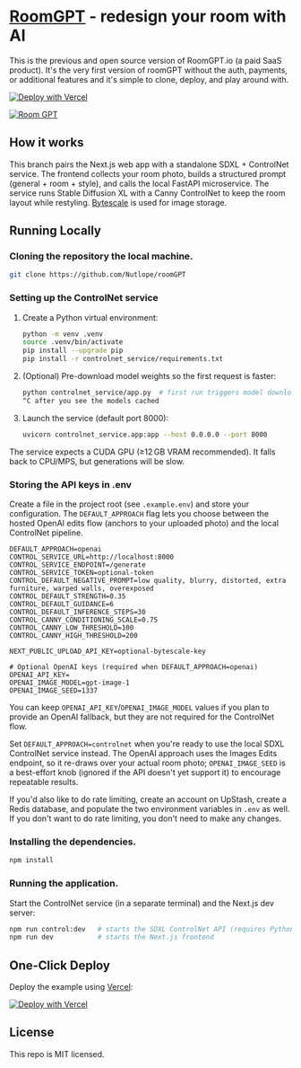 # [RoomGPT](https://roomGPT.io) - redesign your room with AI

This is the previous and open source version of RoomGPT.io (a paid SaaS product). It's the very first version of roomGPT without the auth, payments, or additional features and it's simple to clone, deploy, and play around with.

[![Deploy with Vercel](https://vercel.com/button)](https://vercel.com/new/clone?repository-url=https://github.com/Nutlope/roomGPT&env=REPLICATE_API_KEY&project-name=room-GPT&repo-name=roomGPT)

[![Room GPT](./public/screenshot.png)](https://roomGPT.io)

## How it works

This branch pairs the Next.js web app with a standalone SDXL + ControlNet service. The frontend collects your room photo, builds a structured prompt (general + room + style), and calls the local FastAPI microservice. The service runs Stable Diffusion XL with a Canny ControlNet to keep the room layout while restyling. [Bytescale](https://www.bytescale.com/) is used for image storage.

## Running Locally

### Cloning the repository the local machine.

```bash
git clone https://github.com/Nutlope/roomGPT
```

### Setting up the ControlNet service

1. Create a Python virtual environment:

   ```bash
   python -m venv .venv
   source .venv/bin/activate
   pip install --upgrade pip
   pip install -r controlnet_service/requirements.txt
   ```

2. (Optional) Pre-download model weights so the first request is faster:

   ```bash
   python controlnet_service/app.py  # first run triggers model downloads
   ^C after you see the models cached
   ```

3. Launch the service (default port 8000):

   ```bash
   uvicorn controlnet_service.app:app --host 0.0.0.0 --port 8000
   ```

The service expects a CUDA GPU (≥12 GB VRAM recommended). It falls back to CPU/MPS, but generations will be slow.

### Storing the API keys in .env

Create a file in the project root (see `.example.env`) and store your configuration. The `DEFAULT_APPROACH` flag lets you choose between the hosted OpenAI edits flow (anchors to your uploaded photo) and the local ControlNet pipeline.

```
DEFAULT_APPROACH=openai
CONTROL_SERVICE_URL=http://localhost:8000
CONTROL_SERVICE_ENDPOINT=/generate
CONTROL_SERVICE_TOKEN=optional-token
CONTROL_DEFAULT_NEGATIVE_PROMPT=low quality, blurry, distorted, extra furniture, warped walls, overexposed
CONTROL_DEFAULT_STRENGTH=0.35
CONTROL_DEFAULT_GUIDANCE=6
CONTROL_DEFAULT_INFERENCE_STEPS=30
CONTROL_CANNY_CONDITIONING_SCALE=0.75
CONTROL_CANNY_LOW_THRESHOLD=100
CONTROL_CANNY_HIGH_THRESHOLD=200

NEXT_PUBLIC_UPLOAD_API_KEY=optional-bytescale-key

# Optional OpenAI keys (required when DEFAULT_APPROACH=openai)
OPENAI_API_KEY=
OPENAI_IMAGE_MODEL=gpt-image-1
OPENAI_IMAGE_SEED=1337
```

You can keep `OPENAI_API_KEY`/`OPENAI_IMAGE_MODEL` values if you plan to provide an OpenAI fallback, but they are not required for the ControlNet flow.

Set `DEFAULT_APPROACH=controlnet` when you're ready to use the local SDXL ControlNet service instead. The OpenAI approach uses the Images Edits endpoint, so it re-draws over your actual room photo; `OPENAI_IMAGE_SEED` is a best-effort knob (ignored if the API doesn't yet support it) to encourage repeatable results.

If you'd also like to do rate limiting, create an account on UpStash, create a Redis database, and populate the two environment variables in `.env` as well. If you don't want to do rate limiting, you don't need to make any changes.

### Installing the dependencies.

```bash
npm install
```

### Running the application.

Start the ControlNet service (in a separate terminal) and the Next.js dev server:

```bash
npm run control:dev   # starts the SDXL ControlNet API (requires Python env)
npm run dev           # starts the Next.js frontend
```

## One-Click Deploy

Deploy the example using [Vercel](https://vercel.com?utm_source=github&utm_medium=readme&utm_campaign=vercel-examples):

[![Deploy with Vercel](https://vercel.com/button)](https://vercel.com/new/clone?repository-url=https://github.com/Nutlope/roomGPT&env=REPLICATE_API_KEY&project-name=room-GPT&repo-name=roomGPT)

## License

This repo is MIT licensed.
